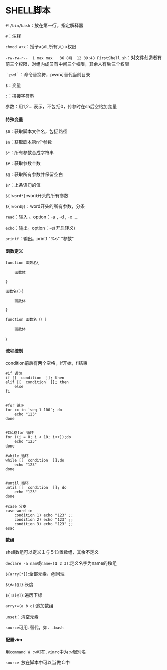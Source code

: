 # SHELL脚本

`#!/bin/bash`：放在第一行，指定解释器

`#`：注释

`chmod a+x`：授予a(all,所有人) x权限

`-rw-rw-r--  1 max max   36 8月  12 09:48 FirstShell.sh`：对文件创造者有前三个权限，对组内成员有中间三个权限，其余人有后三个权限

`｀pwd｀`：命令替换符，pwd可替代当前目录

`$`：变量

`:`：拼接字符串



参数：用$1,$2....表示，不包括0，传参时在sh后空格加变量



#### 特殊变量

`$0`：获取脚本文件名，包括路径

`$n`：获取脚本第n个参数

`$*`：所有参数合成字符串

`$#`：获取参数个数

`$@`：获取所有参数并保留空白

`$?`：上条语句的值



`${!word*}`:word开头的所有参数

`${!word@}`：word开头的所有参数，分条



`read`：输入 。option：-a , -d , -e ....

`echo`：输出。option：-e(开启转义)

`printf`：输出。printf    "%s"    "参数"





#### 函数定义

```shell
function 函数名{

	函数体

}  

函数名(){

    函数体

}

function 函数名（）｛

	函数体

｝
```

#### 流程控制

condition前后有两个空格，if开始，fi结束

```shell
#if 语句
if [[  condition  ]]; then
elif [[  condition  ]]; then
	else
fi


#for 循环
for xx in `seq 1 100`; do
	echo "123"
done


#C风格for 循环
for ((i = 0; i < 10; i++));do
	echo "123"
done

#while 循环
while [[  condition  ]];do
	echo "123"
done


#until 循环
until [[  condition  ]]; do
	echo "123"
done

#case 分支
case word in
	condition 1) echo "123" ;;
	condition 2) echo "123" ;;
	condition 3) echo "123" ;;
esac
```





#### 数组

shell数组可以定义１与５位置数组，其余不定义

`declare -a nam`或`name=(1 2 3)`:定义名字为name的数组

`${arry[*]}`:全部元素，@同理

`${#a[@]}`:长度

`${!a[@]}`:遍历下标

`arry+=(a b c)`:追加数组

`unset`：清空元素





`source`可用`.`替代，如`. .bash`





#### 配置vim

用`command W :w`可在`.vimrc`中为`:w`起别名







`source `放在脚本中可以当做Ｃ中 